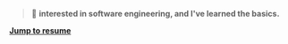 > 🌱 **interested in software engineering, and I've learned the basics.**

**[Jump to resume](https://github.com/juba97/Resume)**
